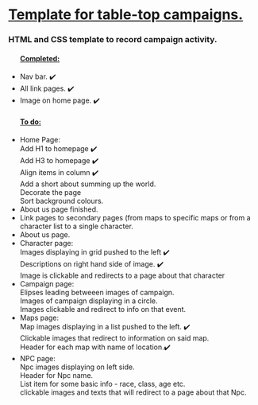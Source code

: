 <h1> <ins> Template for table-top campaigns. </ins> </h1>
<h3> HTML and CSS template to record campaign activity. </h3>

<ul>  
  <h4> <ins> Completed: </ins> </h4>
  <li> Nav bar. ✔️ </li>
  <li> All link pages. ✔️ </li>
  <li> Image on home page. ✔️ </li>
</ul>

<ul>
<h4> <ins> To do: </ins> </h4>
  <li> Home Page:<br> 
    Add H1 to homepage ✔️ <br>
    Add H3 to homepage ✔️ <br>
    Align items in column ✔️ <br>
    Add a short about summing up the world. <br>
    Decorate the page <br> 
    Sort background colours.
  </li>
  <li> About us page finished. </li>
  <li> Link pages to secondary pages (from maps to specific maps or from a character list to a single character. </li>
  <li> About us page.</li>
  <li> Character page:<br> Images displaying in grid pushed to the left ✔️
    <br> Descriptions on right hand side of image. ✔️ <br> 
    Image is clickable and redirects to a page about that character </li>
  <li> Campaign page: <br> Elipses leading betweeen images of campaign. <br> Images of campaign displaying in a circle. <br> Images clickable and redirect to info on that event.</li>
  <li> Maps page: <br> Map images displaying in a list pushed to the left. ✔️ <br> Clickable images that redirect to information on said map. <br> Header for each map with name of location.✔️ </li>  
  <li> NPC page: <br> Npc images displaying on left side. <br> Header for Npc name. <br> List item for some basic info - race, class, age etc. <br> clickable images and texts that will redirect to a page about that Npc.</li>

</ul>
